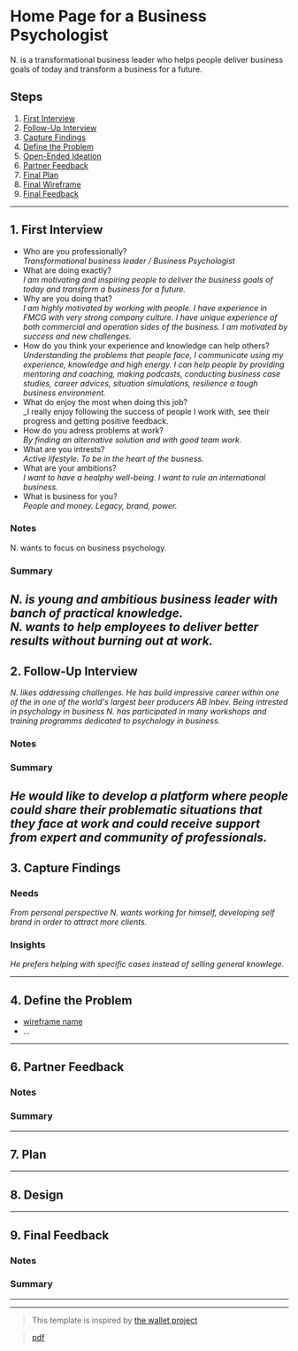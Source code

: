# Home Page for a Business Psychologist

N. is a transformational business leader who helps people deliver business goals of today and transform a business for a future.

## Steps

1. [First Interview](#1-first-interview)
2. [Follow-Up Interview](#2-follow-up-interview)
3. [Capture Findings](#3-consolidate-findings)
4. [Define the Problem](#4-define-the-problem)
5. [Open-Ended Ideation](#5-ideation)
6. [Partner Feedback](#6-partner-feedback)
7. [Final Plan](#7-final-plan)
8. [Final Wireframe](#8-final-wireframe)
9. [Final Feedback](#9-final-feedback)

---

## 1. First Interview

- Who are you professionally?   
_Transformational business leader / Business Psychologist_
- What are doing exactly?  
_I am motivating and inspiring people to deliver the business goals of today and transform a business for a future._
- Why are you doing that?  
_I am highly motivated by working with people. I have experience in FMCG with very strong company culture.
I have unique experience of both commercial and operation sides of the business. I am motivated by success and new challenges._
- How do you think your experience and knowledge can help others?  
_Understanding the problems that people face, I communicate using my experience, knowledge and high energy.
I can help people by providing mentoring and coaching, making podcasts, conducting business case studies, career advices, situation simulations, resilience a tough business environment._
- What do enjoy the most when doing this job?  
_I really enjoy following the success of people I work with, see their progress and getting positive feedback.
- How do you adress problems at work?  
_By finding an alternative solution and with good team work._
- What are you intrests?  
_Active lifestyle. To be in the heart of the busness._
- What are your ambitions?   
_I want to have a healphy well-being. I want to rule an international business._
- What is business for you?   
_People and money. Legacy, brand, power._




<!--
  Take some time getting to know your partner and their ambitions. Ask questions about:

  - Their background (Professional, programming, personal)
  - Their ambitions (Professional, programming, personal)
  - Outside interests (For tying into a personal statement)
  - And much more ... listen to your partner and ask questions about what they tell you.

  The best way to do your interview is with a lot of `why?`.
  Try to always use their answer in your next question, this makes sure you understand what they said.

  Start your interview with one or two open-ended questions and follow up with a lot of `why?`, this gives your partner the chance to really explain themselves instead of just answering your questions. You might find that they even learn something about themselves!
-->

### Notes

<!-- Notes you took during the interview. -->
N. wants to focus on business psychology.

### Summary

<!-- Consolidate your notes into a few sentences. Do your best to express what your partner was trying to say, not what you learned from them. -->
_N. is young and ambitious business leader with banch of practical knowledge.  
N. wants to help employees to deliver better results without burning out at work._
---

## 2. Follow-Up Interview

<!--
  In this follow up interview you will present to your partner a summary of your first interview. You will do your best effort to understand, rephrase, and communicate your partners needs back to them. Take this chance to listen for their feedback on how well you understand their situation. Update your notes accordingly
-->
_N. likes addressing challenges. He has build impressive career within one of the in one of the world's largest beer producers AB Inbev.
Being intrested in psychology in business N. has participated in many workshops and training programms dedicated to psychology in business._
### Notes

### Summary

_He would like to develop a platform where people could share their problematic situations that they face at work and could receive support from expert and community of professionals._
---



## 3. Capture Findings

<!-- Take some time to consolidate & summarize what you learned in the previous two interviews. -->

### Needs

<!-- What exactly does your partner need from their home page? Are they looking for collaborators? A job?Learning opportunities? Or something you never expected? -->
_From personal perspective N. wants working for himself, developing self brand in order to attract more clients._



### Insights

<!-- New learnings about your partner to use in your design -->

_He prefers helping with specific cases instead of selling general knowlege._

---

## 4. Define the Problem

<!--
  In your own words describe:

  - Why does your partner need this home page?  
_He needs this home page to create a uniform public image that demonstrates his values, to find new clients and create a community of professionals.
  - How do they want to be represented? 
_I want to be represented as mentor of leadership, career mentoring, stratedy._
  - Who do they want to visit their page?  
_Young and ambitions people with some work experience facing difficulties along their career path._
  - What do they want different visitors to see them?  
_Business leader who listen and understand their problems and help them to solve it._


---

## 5. Open-Ended Ideation

<!--
  Sketch up a few wireframes for your partner's home page with no regard for your their programming ability, time constraints, technical constraints, or any other practical considerations.
  How are the designs different? How does each one serve your partner differently?
-->

- [wireframe name]()
- ...

---

## 6. Partner Feedback

<!-- Discuss your ideas with your partner. lots of `why?`. -->

### Notes

### Summary

---

## 7. Plan

<!-- With your partner, come up with a Backlog and Wireframe for their Home page -->

---

## 8. Design

<!-- Propose an Atomic Design for your partner's home page. This could include a color palate, button designs, icons, ... -->

---

## 9. Final Feedback

<!--
  The Design Process is never finished!

  After you've finished the Plan & Design ask your partner for feedback. In a professional setting this would be the beginning of a whole new development cycle.
-->

### Notes

### Summary

---

---

> This template is inspired by
> [the wallet project](https://dschool-old.stanford.edu/sandbox/groups/designresources/wiki/4dbb2/attachments/e1005/TheWalletProjectB%26W2012.pdf?sessionID=8af88fee76ecd1fb7879c915073461486c425622)

> [pdf](https://hci.stanford.edu/dschool/resources/wallet/Wallet%20Facilitators%20Guide.pdf)
